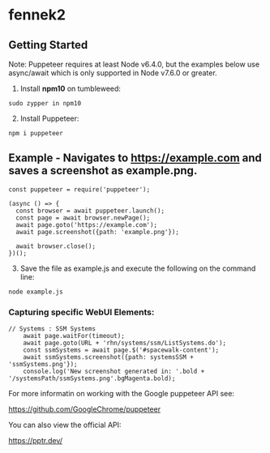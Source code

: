 # fennek2
## Getting Started

Note: Puppeteer requires at least Node v6.4.0, but the examples below use async/await which is only supported in Node v7.6.0 or greater.

1. Install **npm10** on tumbleweed:

`sudo zypper in npm10`

2. Install Puppeteer:

`npm i puppeteer`

## Example - Navigates to https://example.com and saves a screenshot as example.png.

```
const puppeteer = require('puppeteer');

(async () => {
  const browser = await puppeteer.launch();
  const page = await browser.newPage();
  await page.goto('https://example.com');
  await page.screenshot({path: 'example.png'});

  await browser.close();
})();
```
3. Save the file as example.js and execute the following on the command line:

`node example.js`


### Capturing specific WebUI Elements:

```
// Systems : SSM Systems
    await page.waitFor(timeout);
    await page.goto(URL + 'rhn/systems/ssm/ListSystems.do');
    const ssmSystems = await page.$('#spacewalk-content');
    await ssmSystems.screenshot({path: systemsSSM + 'ssmSystems.png'});
    console.log('New screenshot generated in: '.bold + '/systemsPath/ssmSystems.png'.bgMagenta.bold);
```




For more informatin on working with the Google puppeteer API see:

https://github.com/GoogleChrome/puppeteer

You can also view the official API:
 
https://pptr.dev/
